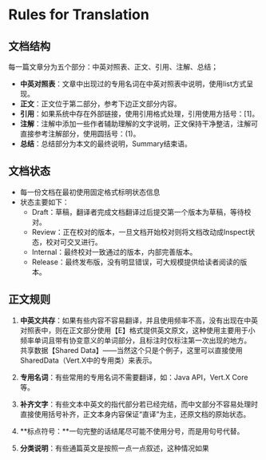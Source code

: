 # Rules for Translation

## 文档结构

每一篇文章分为五个部分：中英对照表、正文、引用、注解、总结；

* **中英对照表**：文章中出现过的专用名词在中英对照表中说明，使用list方式呈现。
* **正文**：正文位于第二部分，参考下边正文部分内容。
* **引用**：如果系统中存在外部链接，使用引用格式处理，引用使用方括号：\[1\]。
* **注解**：注解中添加一些作者辅助理解的文字说明，正文保持干净整洁，注解可直接参考注解部分，使用圆括号：\(1\)。
* **总结**：总结部分为本文的最终说明，Summary结束语。

## 文档状态

* 每一份文档在最初使用固定格式标明状态信息
* 状态主要如下：
  * Draft：草稿，翻译者完成文档翻译过后提交第一个版本为草稿，等待校对。
  * Review：正在校对的版本，一旦文档开始校对则将文档改动成Inspect状态，校对可交叉进行。
  * Internal：最终校对一致通过的版本，内部完善版本。
  * Release：最终发布版，没有明显错误，可大规模提供给读者阅读的版本。

## 正文规则

1. **中英文共存**：如果有些内容不容易翻译，并且使用频率不高，没有出现在中英对照表中，则在正文部分使用【E】格式提供英文原文，这种使用主要用于小频率单词且带有协变意义的单词部分，且标注时仅标注第一次出现的地方。  
   共享数据【Shared Data】——当然这个只是个例子，这里可以直接使用SharedData（Vert.X中的专用类）来表示。

2. **专用名词**：有些常用的专用名词不需要翻译，如：Java API，Vert.X Core等。

3. **补齐文字**：有些文本中英文的指代部分若已经完结，而中文部分不容易处理时直接使用括号补齐，正文本身内容保证“直译”为主，还原文档的原始状态。

4. **标点符号：**一句完整的话结尾尽可能不使用分号，而是用句号代替。

5. **分类说明**：有些通篇英文是按照一点一点叙述，这种情况如果



